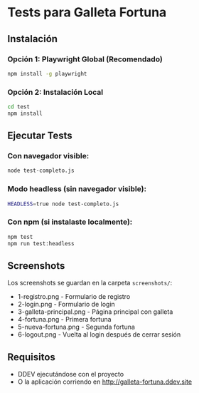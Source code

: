 # Tests para Galleta Fortuna

## Instalación

### Opción 1: Playwright Global (Recomendado)
```bash
npm install -g playwright
```

### Opción 2: Instalación Local
```bash
cd test
npm install
```

## Ejecutar Tests

### Con navegador visible:
```bash
node test-completo.js
```

### Modo headless (sin navegador visible):
```bash
HEADLESS=true node test-completo.js
```

### Con npm (si instalaste localmente):
```bash
npm test
npm run test:headless
```

## Screenshots

Los screenshots se guardan en la carpeta `screenshots/`:
- 1-registro.png - Formulario de registro
- 2-login.png - Formulario de login
- 3-galleta-principal.png - Página principal con galleta
- 4-fortuna.png - Primera fortuna
- 5-nueva-fortuna.png - Segunda fortuna
- 6-logout.png - Vuelta al login después de cerrar sesión

## Requisitos

- DDEV ejecutándose con el proyecto
- O la aplicación corriendo en http://galleta-fortuna.ddev.site